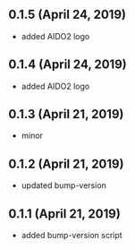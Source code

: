 ## 0.1.5 (April 24, 2019)
  - added AIDO2 logo

## 0.1.4 (April 24, 2019)
  - added AIDO2 logo

## 0.1.3 (April 21, 2019)
  - minor

## 0.1.2 (April 21, 2019)
  - updated bump-version

## 0.1.1 (April 21, 2019)
  - added bump-version script

